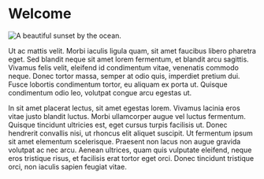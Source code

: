 # Welcome
![A beautiful sunset by the ocean.](/images/sunset.jpg "A beautiful sunset by the ocean.")

Ut ac mattis velit. Morbi iaculis ligula quam, sit amet faucibus libero pharetra eget. Sed blandit neque sit amet lorem fermentum, et blandit arcu sagittis. Vivamus felis velit, eleifend id condimentum vitae, venenatis commodo neque. Donec tortor massa, semper at odio quis, imperdiet pretium dui. Fusce lobortis condimentum tortor, eu aliquam ex porta ut. Quisque condimentum odio leo, volutpat congue arcu egestas ut.

In sit amet placerat lectus, sit amet egestas lorem. Vivamus lacinia eros vitae justo blandit luctus. Morbi ullamcorper augue vel luctus fermentum. Quisque tincidunt ultricies est, eget cursus turpis facilisis ut. Donec hendrerit convallis nisi, ut rhoncus elit aliquet suscipit. Ut fermentum ipsum sit amet elementum scelerisque. Praesent non lacus non augue gravida volutpat ac nec arcu. Aenean ultrices, quam quis vulputate eleifend, neque eros tristique risus, et facilisis erat tortor eget orci. Donec tincidunt tristique orci, non iaculis sapien feugiat vitae.